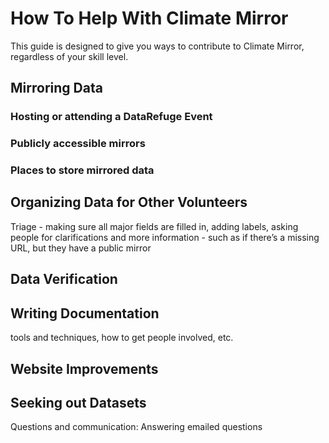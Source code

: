 # How To Help With Climate Mirror
This guide is designed to give you ways to contribute to Climate Mirror, regardless of your skill level.


## Mirroring Data
### Hosting or attending a DataRefuge Event

### Publicly accessible mirrors

### Places to store mirrored data

## Organizing Data for Other Volunteers
Triage - making sure all major fields are filled in, adding labels, asking people for clarifications and more information - such as if there’s a missing URL, but they have a public mirror

## Data Verification


## Writing Documentation
tools and techniques, how to get people involved, etc.

## Website Improvements


## Seeking out Datasets

Questions and communication: Answering emailed questions

